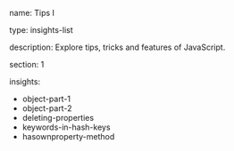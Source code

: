 name: Tips I

type: insights-list

description: Explore tips, tricks and features of JavaScript.

section: 1

insights:
  - object-part-1
  - object-part-2
  - deleting-properties
  - keywords-in-hash-keys
  - hasownproperty-method
